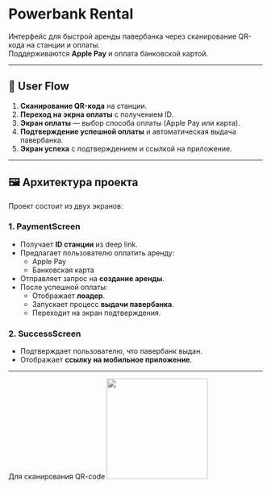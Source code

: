 # Powerbank Rental

Интерфейс для быстрой аренды павербанка через сканирование QR-кода на станции и оплаты.  
Поддерживаются **Apple Pay** и оплата банковской картой.

---

## 📖 User Flow

1. **Сканирование QR-кода** на станции.  
2. **Переход на экрна оплаты** с получением ID.  
3. **Экран оплаты** — выбор способа оплаты (Apple Pay или карта).  
4. **Подтверждение успешной оплаты** и автоматическая выдача павербанка.  
5. **Экран успеха** с подтверждением и ссылкой на приложение.

---

## 🖼 Архитектура проекта

Проект состоит из двух экранов:

### 1. PaymentScreen
- Получает **ID станции** из deep link.
- Предлагает пользователю оплатить аренду:
  - Apple Pay
  - Банковская карта
- Отправляет запрос на **создание аренды**.
- После успешной оплаты:
  - Отображает **лоадер**.
  - Запускает процесс **выдачи павербанка**.
  - Переходит на экран подтверждения.

### 2. SuccessScreen
- Подтверждает пользователю, что павербанк выдан.
- Отображает **ссылку на мобильное приложение**.

---
Для сканирования QR-code
<img src="https://github.com/nsvetlakov/recharge_city/edit/main/qr-code.png" height="200" width="200"/>

